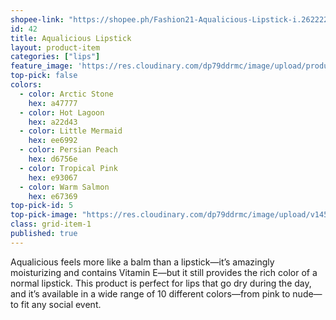 ```yaml
---
shopee-link: "https://shopee.ph/Fashion21-Aqualicious-Lipstick-i.26222223.1328455503"
id: 42
title: Aqualicious Lipstick
layout: product-item
categories: ["lips"]
feature_image: 'https://res.cloudinary.com/dp79ddrmc/image/upload/products/aqualicious.jpg'
top-pick: false
colors:
  - color: Arctic Stone
    hex: a47777    
  - color: Hot Lagoon
    hex: a22d43
  - color: Little Mermaid
    hex: ee6992
  - color: Persian Peach
    hex: d6756e    
  - color: Tropical Pink
    hex: e93067
  - color: Warm Salmon
    hex: e67369
top-pick-id: 5
top-pick-image: "https://res.cloudinary.com/dp79ddrmc/image/upload/v1456804124/top-pick/aqualicious.jpg"
class: grid-item-1
published: true
---
```

Aqualicious feels more like a balm than a lipstick—it’s amazingly moisturizing and contains Vitamin E—but it still provides the rich color of a normal lipstick. This product is perfect for lips that go dry during the day, and it’s available in a wide range of 10 different colors—from pink to nude—to fit any social event.
